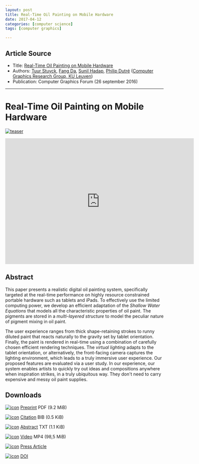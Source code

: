 ```yaml
---
layout: post
title: Real-Time Oil Painting on Mobile Hardware
date: 2017-04-12
categories: [computer science]
tags: [computer graphics]

---
```


## Article Source
* Title: [Real-Time Oil Painting on Mobile Hardware](http://graphics.cs.kuleuven.be/publications/SD2016RTOPOMH/index.html)
* Authors: [Tuur Stuyck](https://perswww.kuleuven.be/~u0085928/), [Fang Da](http://www.cs.columbia.edu/~fang/), [Sunil Hadap](https://research.adobe.com/person/sunil-hadap/), [Philip Dutré](http://people.cs.kuleuven.be/~philip.dutre/) ([Computer Graphics Research Group, KU Leuven](http://graphics.cs.kuleuven.be/publications.html))
* Publication: Computer Graphics Forum (26 september 2016)

---


Real-Time Oil Painting on Mobile Hardware
=========================================



[![teaser](http://graphics.cs.kuleuven.be/publications/SD2016RTOPOMH/teaser.jpg)](teaser.png)

<iframe width="600" height="400" src="https://www.youtube.com/embed/1SHW1-qKKpY" frameborder="0" allowfullscreen></iframe>

## Abstract 

This paper presents a realistic digital oil painting system, specifically targeted at the real-time performance on highly resource constrained portable hardware such as tablets and iPads. To effectively use the limited computing power, we develop an efficient adaptation of the *Shallow Water Equations* that models all the characteristic properties of oil paint. The pigments are stored in a *multi-layered structure* to model the peculiar nature of pigment mixing in oil paint. 

The user experience ranges from thick shape-retaining strokes to runny diluted paint that reacts naturally to the gravity set by tablet orientation. Finally, the paint is rendered in real-time using a combination of carefully chosen efficient rendering techniques. The *virtual lighting* adapts to the tablet orientation, or alternatively, the front-facing camera captures the lighting environment, which leads to a truly immersive user experience. Our proposed features are evaluated via a user study. In our experience, our system enables artists to quickly try out ideas and compositions anywhere when inspiration strikes, in a truly ubiquitous way. They don't need to carry expensive and messy oil paint supplies.

## Downloads 

[![icon](http://graphics.cs.kuleuven.be/images/icon_pdf.png)](SD2016RTOPOMH_paper.pdf)
[Preprint](http://graphics.cs.kuleuven.be/publications/SD2016RTOPOMH/SD2016RTOPOMH_paper.pdf)
PDF
(9.2 MiB)

[![icon](http://graphics.cs.kuleuven.be/images/icon_tex.png)](SD2016RTOPOMH_citation.bib)
[Citation](http://graphics.cs.kuleuven.be/publications/SD2016RTOPOMH/SD2016RTOPOMH_citation.bib)
BIB
(0.5 KiB)

[![icon](http://graphics.cs.kuleuven.be/images/icon_txt.png)](SD2016RTOPOMH_abstract.txt)
[Abstract](http://graphics.cs.kuleuven.be/publications/SD2016RTOPOMH/SD2016RTOPOMH_abstract.txt)
TXT
(1.1 KiB)

[![icon](http://graphics.cs.kuleuven.be/images/icon_video.png)](SD2016RTOPOMH_video.mp4)
[Video](http://graphics.cs.kuleuven.be/publications/SD2016RTOPOMH/SD2016RTOPOMH_video.mp4)
MP4
(98,5 MiB)

[![icon](http://graphics.cs.kuleuven.be/images/icon_html.png)](http://www.digitalartsonline.co.uk/news/illustration/truly-realistic-oil-painting-coming-ipad-adobe/)
[Press Article](http://www.digitalartsonline.co.uk/news/illustration/truly-realistic-oil-painting-coming-ipad-adobe/)

[![icon](http://graphics.cs.kuleuven.be/images/icon_html.png)](https://dx.doi.org/10.1111/cgf.12995)
[DOI](https://dx.doi.org/10.1111/cgf.12995)








